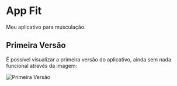 # App Fit

Meu aplicativo para musculação.

## Primeira Versão

É possível visualizar a primeira versão do aplicativo, ainda sem nada funcional através da imagem:

![Primeira Versão](https://github.com/lilianeascosta/DIO_studies/blob/main/assets/primeira-vers%C3%A3o.png)
